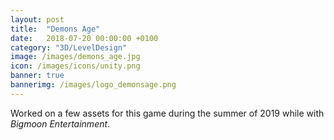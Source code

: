 ```yaml
---
layout: post
title:  "Demons Age"
date:   2018-07-20 00:00:00 +0100
category: "3D/LevelDesign"
image: /images/demons_age.jpg
icon: /images/icons/unity.png
banner: true
bannerimg: /images/logo_demonsage.png
---
```


Worked on a few assets for this game during the summer of 2019 while with *Bigmoon Entertainment*.
